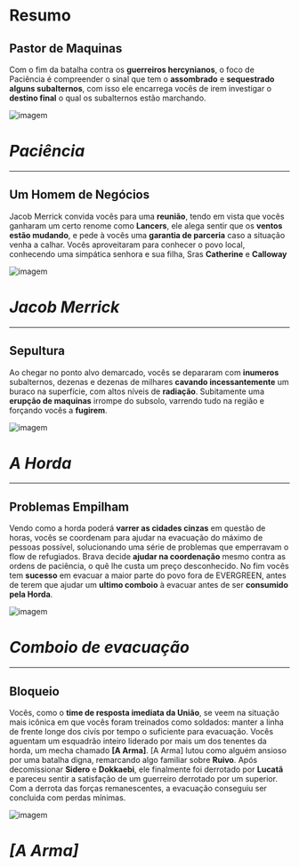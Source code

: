 # Resumo
## Pastor de Maquinas 
Com o fim da batalha contra os **guerreiros hercynianos**, o foco de Paciência é compreender o sinal que tem o **assombrado** e **sequestrado alguns subalternos**,
com isso ele encarrega vocês de irem investigar o **destino final** o qual os subalternos estão marchando. 

![imagem](/events/Images/Paciencia.png)

# *Paciência*
---

## Um Homem de Negócios 
 Jacob Merrick convida vocês para uma **reunião**, tendo em vista que vocês ganharam um certo renome como **Lancers**, ele alega sentir que os **ventos estão mudando**, e pede à vocês uma **garantia de parceria** caso a situação venha a calhar.
 Vocês aproveitaram para conhecer o povo local, conhecendo uma simpática senhora e sua filha, Sras **Catherine** e **Calloway**

 ![imagem](/events/Images/Merrick_portrait(1).png)

 # *Jacob Merrick*
 ---

## Sepultura
Ao chegar no ponto alvo demarcado, vocês se depararam com **inumeros** subalternos, dezenas e dezenas de milhares **cavando incessantemente** um buraco na superfície, com altos níveis de **radiação**. Subitamente uma **erupção de maquinas** irrompe do subsolo, varrendo tudo na região e forçando vocês a **fugirem**.

![imagem](/events/Images/Sepulcher(1).png)

# *A Horda*
---

## Problemas Empilham
Vendo como a horda poderá **varrer as cidades cinzas** em questão de horas, vocês se coordenam para ajudar na  evacuação do máximo de pessoas possível, solucionando uma série de problemas que emperravam o flow de refugiados. Brava decide **ajudar na coordenação** mesmo contra as ordens de paciência, o quê lhe custa um preço desconhecido. No fim vocês tem **sucesso** em evacuar a maior parte do povo fora de EVERGREEN, antes de terem que ajudar um **ultimo comboio** à evacuar antes de ser **consumido pela Horda**.

![imagem](/events/Images/Evacuation.png)

# *Comboio de evacuação*
---

## Bloqueio
Vocês, como o **time de resposta imediata da União**, se veem na situação mais icônica em que vocês foram treinados como soldados: manter a linha de frente longe dos civís por tempo o suficiente para evacuação. Vocês aguentam um esquadrão inteiro liderado por mais um dos tenentes da horda, um mecha chamado **[A Arma]**. [A Arma] lutou como alguém ansioso por uma batalha digna, remarcando algo familiar sobre **Ruivo**. Após decomissionar **Sidero** e **Dokkaebi**, ele finalmente foi derrotado por  **Lucatã** e pareceu sentir a satisfação de um guerreiro derrotado por um superior. Com a derrota das forças remanescentes, a evacuação conseguiu ser concluida com perdas mínimas. 

![imagem](events/Images/[the_weapon].png)

# *[A Arma]*
